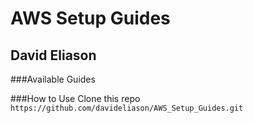 # AWS Setup Guides
## David Eliason

###Available Guides

###How to Use
Clone this repo
`https://github.com/davideliason/AWS_Setup_Guides.git`


